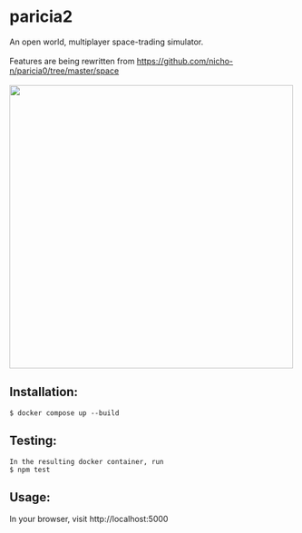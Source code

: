 # paricia2
An open world, multiplayer space-trading simulator. <br><br>
Features are being rewritten from https://github.com/nicho-n/paricia0/tree/master/space 
<br><br>
<img src="https://raw.githubusercontent.com/nicho-n/paricia/master/screenshot.png" width="500"></img>

## Installation:
```
$ docker compose up --build
```

## Testing:
```
In the resulting docker container, run
$ npm test
```

## Usage:
In your browser, visit http://localhost:5000

